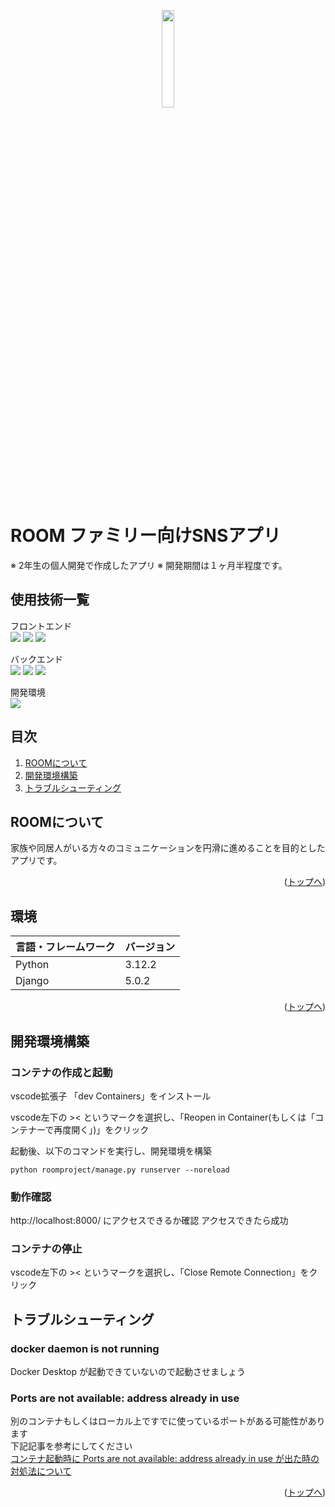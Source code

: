 <p align="center">
<img src="https://github.com/HRT425/FamilySNS-web-app/assets/107521705/b80d2b84-8f6f-4f66-b56f-e7f422123de1" width=20%> 
</p>


# ROOM ファミリー向けSNSアプリ

※ 2年生の個人開発で作成したアプリ
※ 開発期間は１ヶ月半程度です。

使用技術一覧
---
フロントエンド  
<img src="https://img.shields.io/badge/-Html5-E34F26.svg?logo=html5&style=plastic">
<img src="https://img.shields.io/badge/-Css3-1572B6.svg?logo=css3&style=plastic">
<img src="https://img.shields.io/badge/-Javascript-000.svg?logo=javascript&style=plastic">


バックエンド  
<img src="https://img.shields.io/badge/-Python-3755AB.svg?logo=python&style=plastic">  <img src="https://img.shields.io/badge/-Django-092E20.svg?logo=django&style=plastic">
<img src="https://img.shields.io/badge/sqlite-003B57.svg?logo=sqlite&style=plastic">


開発環境  
<img src="https://img.shields.io/badge/-Docker-1488C6.svg?logo=docker&style=plastic">

## 目次

1. [ROOMについて](#ROOMについて)
2. [開発環境構築](#開発環境構築)
3. [トラブルシューティング](#トラブルシューティング)


## ROOMについて

家族や同居人がいる方々のコミュニケーションを円滑に進めることを目的としたアプリです。

<p align="right">(<a href="#top">トップへ</a>)</p>

## 環境

| 言語・フレームワーク  | バージョン |
| --------------------- | ---------- |
| Python                | 3.12.2     |
| Django                | 5.0.2      |

<p align="right">(<a href="#top">トップへ</a>)</p>

## 開発環境構築

### コンテナの作成と起動

vscode拡張子 「dev Containers」をインストール

vscode左下の >< というマークを選択し、「Reopen in Container(もしくは「コンテナーで再度開く」)」をクリック

起動後、以下のコマンドを実行し、開発環境を構築

```
python roomproject/manage.py runserver --noreload
```

### 動作確認

http://localhost:8000/ にアクセスできるか確認
アクセスできたら成功

### コンテナの停止

vscode左下の >< というマークを選択し、「Close Remote Connection」をクリック

## トラブルシューティング

### docker daemon is not running

Docker Desktop が起動できていないので起動させましょう

### Ports are not available: address already in use

別のコンテナもしくはローカル上ですでに使っているポートがある可能性があります
<br>
下記記事を参考にしてください
<br>
[コンテナ起動時に Ports are not available: address already in use が出た時の対処法について](https://qiita.com/shun198/items/ab6eca4bbe4d065abb8f)

<p align="right">(<a href="#top">トップへ</a>)</p>
